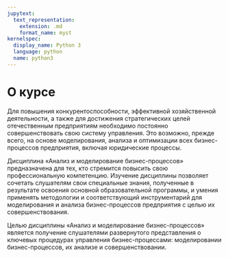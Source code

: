 ```yaml
---
jupytext:
  text_representation:
    extension: .md
    format_name: myst
kernelspec:
  display_name: Python 3
  language: python
  name: python3
---
```


# О курсе

Для повышения конкурентоспособности, эффективной хозяйственной деятельности, а также для достижения стратегических целей отечественным предприятиям необходимо постоянно совершенствовать свою систему управления. Это возможно, прежде всего, на основе моделирования, анализа и оптимизации всех бизнес-процессов предприятия, включая юридические процессы.

Дисциплина &laquo;Анализ и моделирование бизнес-процессов&raquo; предназначена для тех, кто стремится повысить свою профессиональную компетенцию. Изучение дисциплины позволяет сочетать слушателям свои специальные знания, полученные в результате освоения основной образовательной программы, и умения применять методологии и соответствующий инструментарий для моделирования и анализа бизнес-процессов предприятия с целью их совершенствования.

Целью дисциплины &laquo;Анализ и моделирование бизнес-процессов&raquo; является получение слушателями развернутого представления о ключевых процедурах управления бизнес-процессами: моделировании бизнес-процессов, их анализе и совершенствовании.
